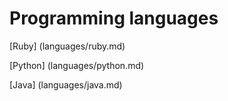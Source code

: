 
# Programming languages

[Ruby] (languages/ruby.md)

[Python] (languages/python.md)

[Java] (languages/java.md)
